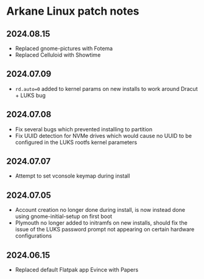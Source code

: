 # Arkane Linux patch notes

## 2024.08.15
- Replaced gnome-pictures with Fotema
- Replaced Celluloid with Showtime

## 2024.07.09
- `rd.auto=0` added to kernel params on new installs to work around Dracut + LUKS bug

## 2024.07.08
- Fix several bugs which prevented installing to partition
- Fix UUID detection for NVMe drives which would cause no UUID to be configured in the LUKS rootfs kernel parameters

## 2024.07.07
- Attempt to set vconsole keymap during install

## 2024.07.05
- Account creation no longer done during install, is now instead done using gnome-initial-setup on first boot
- Plymouth no longer added to initramfs on new installs, should fix the issue of the LUKS password prompt not appearing on certain hardware configurations

## 2024.06.15
- Replaced default Flatpak app Evince with Papers
